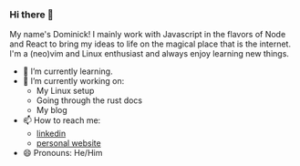### Hi there 👋

My name's Dominick! I mainly work with Javascript in the flavors of Node and React to bring my ideas to life on the magical place that is the internet. I'm a (neo)vim and Linux enthusiast and always enjoy learning new things.

- 🌱 I’m currently learning.
- 🔭 I’m currently working on:
  - My Linux setup
  - Going through the rust docs
  - My blog
- 📫 How to reach me: 
  - [linkedin](https://www.linkedin.com/in/dominickagnello/)
  - [personal website](https://dagnello.io)
- 😄 Pronouns: He/Him


<!--
**Blugil/Blugil** is a ✨ _special_ ✨ repository because its `README.md` (this file) appears on your GitHub profile.

Here are some ideas to get you started:

- 🔭 I’m currently working on ...
- 🌱 I’m currently learning ...
- 👯 I’m looking to collaborate on ...
- 🤔 I’m looking for help with ...
- 💬 Ask me about ...
- 📫 How to reach me: ...
- 😄 Pronouns: ...
- ⚡ Fun fact: ...
-->
